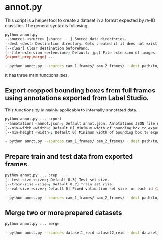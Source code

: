 # annot.py

This script is a helper tool to create a dataset in a format expected by re-ID classifier. The general syntax is following.

```bash
python annot.py
--sources <source> [source ...] Source data directories.
--dest <dest> Destination directory. Gets created if it does not exist.
[--clear] Clear destination beforehand.
[--file-extension <extension>; Default: jpg] File extension of images.
{export,prep,merge} ...

- python annot.py --sources cam_1_frames/ cam_2_frames/ --dest path/to/data/exported/ --clear --file-extension png
```

 It has three main functionalities.

## Export cropped bounding boxes from full frames using annotations exported from Label Studio.

This functionality is mainly applicable to internally annotated data.

```bash
python annot.py ... export
--annotations <annot.json>; Default annot.json. Annotations JSON file within source directory. 
[--min-width <width>; Default 0] Minimum width of bounding box to export.
[--min-height <width>; Default 0] Minimum width of bounding box to export.

- python annot.py --sources cam_1_frames/ cam_2_frames/ --dest path/to/data/exported/ --clear --file-extension png export --annotations annot.json --min-width 48 --min-height 24
```

## Prepare train and test data from exported frames.

```bash
python annot.py ... prep
[--test-size <size>; Default 0.3] Test set size.
[--train-size <size>; Default 0.7] Train set size. 
[--val-size <size>; Default 0] Fixed validation set size for each id (if 0, size is determined by number of cameras for each id in gallery set). Size is expressed in a number of validation samples for each person.

- python annot.py --sources cam_1_frames/ cam_2_frames/ --dest path/to/data/exported/ --clear --file-extension png prep --test-size 0.5 --train-size 0.5 --val-size 2
```

## Merge two or more prepared datasets

```bash
python annot.py ... merge

- python annot.py --sources dataset1_reid dataset2_reid --dest dataset_merged merge
```